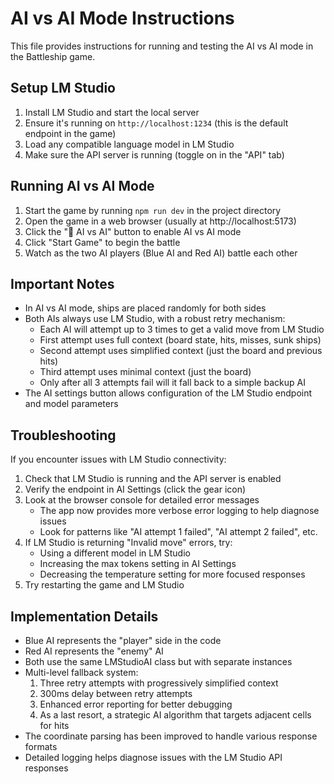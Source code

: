 # AI vs AI Mode Instructions

This file provides instructions for running and testing the AI vs AI mode in the Battleship game.

## Setup LM Studio

1. Install LM Studio and start the local server
2. Ensure it's running on `http://localhost:1234` (this is the default endpoint in the game)
3. Load any compatible language model in LM Studio
4. Make sure the API server is running (toggle on in the "API" tab)

## Running AI vs AI Mode

1. Start the game by running `npm run dev` in the project directory
2. Open the game in a web browser (usually at http://localhost:5173)
3. Click the "🤖 AI vs AI" button to enable AI vs AI mode
4. Click "Start Game" to begin the battle
5. Watch as the two AI players (Blue AI and Red AI) battle each other

## Important Notes

- In AI vs AI mode, ships are placed randomly for both sides
- Both AIs always use LM Studio, with a robust retry mechanism:
  - Each AI will attempt up to 3 times to get a valid move from LM Studio
  - First attempt uses full context (board state, hits, misses, sunk ships)
  - Second attempt uses simplified context (just the board and previous hits)
  - Third attempt uses minimal context (just the board)
  - Only after all 3 attempts fail will it fall back to a simple backup AI
- The AI settings button allows configuration of the LM Studio endpoint and model parameters

## Troubleshooting

If you encounter issues with LM Studio connectivity:

1. Check that LM Studio is running and the API server is enabled
2. Verify the endpoint in AI Settings (click the gear icon)
3. Look at the browser console for detailed error messages
   - The app now provides more verbose error logging to help diagnose issues
   - Look for patterns like "AI attempt 1 failed", "AI attempt 2 failed", etc.
4. If LM Studio is returning "Invalid move" errors, try:
   - Using a different model in LM Studio
   - Increasing the max tokens setting in AI Settings
   - Decreasing the temperature setting for more focused responses
5. Try restarting the game and LM Studio

## Implementation Details

- Blue AI represents the "player" side in the code
- Red AI represents the "enemy" AI
- Both use the same LMStudioAI class but with separate instances
- Multi-level fallback system:
  1. Three retry attempts with progressively simplified context 
  2. 300ms delay between retry attempts
  3. Enhanced error reporting for better debugging
  4. As a last resort, a strategic AI algorithm that targets adjacent cells for hits
- The coordinate parsing has been improved to handle various response formats
- Detailed logging helps diagnose issues with the LM Studio API responses
